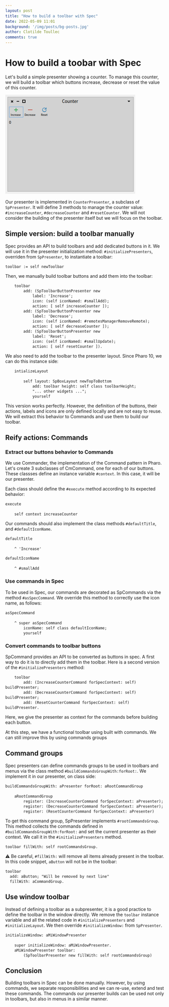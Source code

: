 ```yaml
---
layout: post
title: "How to build a toolbar with Spec"
date: 2022-05-09 11:01
background: '/img/posts/bg-posts.jpg'
author: Clotilde Toullec
comments: true
---
```


# How to build a toobar with Spec

Let's build a simple presenter showing a counter. To manage this counter, we will build a toolbar which buttons increase, decrease or reset the value of this counter.

!["Counter Presenter"](/img/posts/2022-05-09-toolbar/CounterPresenter.png)

Our presenter is implemented in `CounterPresenter`, a subclass of `SpPresenter`. It will define 3 methods to manage the counter value: `#increaseCounter`, `#decreaseCounter` and `#resetCounter`.
We will not consider the building of the presenter itself but we will focus on the toolbar.

## Simple version: build a toolbar manually

Spec provides an API to build toolbars and add dedicated buttons in it.
We will use it in the presenter initialization method: `#initializePresenters`, overriden from `SpPresenter`, to instantiate a toolbar:

```Smalltalk
toolbar := self newToolbar
```

Then, we manually build toolbar buttons and add them into the toolbar:

```Smalltalk
    toolbar
        add: (SpToolbarButtonPresenter new
            label: 'Increase';
            icon: (self iconNamed: #smallAdd);
            action: [ self increaseCounter ]);
        add: (SpToolbarButtonPresenter new
            label: 'Decrease';
            icon: (self iconNamed: #remotesManagerRemoveRemote);
            action: [ self decreaseCounter ]);
        add: (SpToolbarButtonPresenter new
            label: 'Reset';
            icon: (self iconNamed: #smallUpdate);
            action: [ self resetCounter ]).
```

We also need to add the toolbar to the presenter layout. Since Pharo 10, we can do this instance side:

```Smalltalk
    intializeLayout

        self layout: SpBoxLayout newTopToBottom
            add: toolbar height: self class toolbarHeight;
            "... other widgets ...";
            yourself
```

This version works perfectly. However, the definition of the buttons, their actions, labels and icons are only defined locally and are not easy to reuse. We will extract this behavior to Commands and use them to build our toolbar.

## Reify actions: Commands

### Extract our buttons behavior to Commands

We use Commander, the implementation of the Command pattern in Pharo.
Let's create 3 subclasses of CmCommand, one for each of our buttons. These classses define an instance variable `#context`. In this case, it will be our presenter.

Each class should define the `#execute` method according to its expected behavior:

```Smalltalk
execute

    self context increaseCounter
```

Our commands should also implement the class methods `#defaultTitle`, and `#defaultIconName`.

```Smalltalk
defaultTitle

    ^ 'Increase'
```

```Smalltalk
defaultIconName

    ^ #smallAdd
```

### Use commands in Spec

To be used in Spec, our commands are decorated as SpCommands via the method `#asSpecCommand`.
We override this method to correctly use the icon name, as follows:

```Smalltalk
asSpecCommand

    ^ super asSpecCommand
        iconName: self class defaultIconName;
        yourself
```

### Convert commands to toolbar buttons

SpCommand provides an API to be converted as buttons in spec.
A first way to do it is to directly add them in the toolbar. Here is a second version of the `#initializePresenters` method:

```Smalltalk
    toolbar
        add: (IncreaseCounterCommand forSpecContext: self) buildPresenter;
        add: (DecreaseCounterCommand forSpecContext: self) buildPresenter;
        add: (ResetCounterCommand forSpecContext: self) buildPresenter.
```

Here, we give the presenter as context for the commands before building each button.

At this step, we have a functional toolbar using built with commands. We can still improve this by using commands groups

## Command groups

Spec presenters can define commands groups to be used in toolbars and menus via the class method `#buildCommandsGroupWith:forRoot:`.
We implement it in our presenter, on class side:

```Smalltalk
buildCommandsGroupWith: aPresenter forRoot: aRootCommandGroup

    aRootCommandGroup
        register: (IncreaseCounterCommand forSpecContext: aPresenter);
        register: (DecreaseCounterCommand forSpecContext: aPresenter);
        register: (ResetCounterCommand forSpecContext: aPresenter)
```

To get this command group, SpPresenter implements `#rootCommandsGroup`. This method collects the commands defined in `#buildCommandsGroupWith:forRoot:` and set the current presenter as their context. We call it in the `#initializePresenters` method.

```Smalltalk
toolbar fillWith: self rootCommandsGroup.
```

:warning: Be careful, `#fillWith:` will remove all items already present in the toolbar. In this code snippet, `aButton` will not be in the toolbar:

```Smalltalk
toolbar
  add: aButton; "Will be removed by next line"
  fillWith: aCommandGroup.
```

## Use window toolbar

Instead of defining a toolbar as a subpresenter, it is a good practice to define the toolbar in the window directly.
We remove the `toolbar` instance variable and all the related code in `#initializePresenters` and `#initializeLayout`.
We then override `#initializeWindow:` from `SpPresenter`.

```Smalltalk
initializeWindow: aMiWindowPresenter

    super initializeWindow: aMiWindowPresenter.
    aMiWindowPresenter toolbar:
        (SpToolbarPresenter new fillWith: self rootCommandsGroup)
```

## Conclusion

Building toolbars in Spec can be done manually. However, by using commands, we separate responsibilities and we can re-use, extend and test these commands. The commands our presenter builds can be used not only in toolbars, but also in menus in a similar manner.
